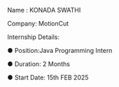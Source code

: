 Name : KONADA SWATHI

Company: MotionCut

Internship Details:

● Position:Java Programming Intern

● Duration: 2 Months

● Start Date: 15th FEB 2025
